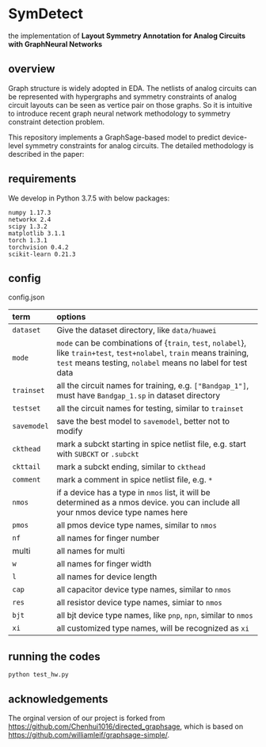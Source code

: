 # SymDetect

the implementation of **Layout Symmetry Annotation for Analog Circuits with GraphNeural Networks**

## overview

Graph structure is widely adopted in EDA. The netlists of analog circuits can be represented with hypergraphs and symmetry constraints of analog circuit layouts can be seen as vertice pair on those graphs. So it is intuitive to introduce recent graph neural network methodology to symmetry constraint detection problem.  

This repository implements a GraphSage-based model to predict device-level symmetry constraints for analog circuits. The detailed methodology is described in the paper:

## requirements

We develop in Python 3.7.5 with below packages:

```
numpy 1.17.3
networkx 2.4 
scipy 1.3.2
matplotlib 3.1.1
torch 1.3.1 
torchvision 0.4.2
scikit-learn 0.21.3 
```
## config

config.json

|term | options |
|:-|:-|
|`dataset`|Give the dataset directory, like `data/huawei`|
|`mode`| `mode` can be combinations of {`train`, `test`, `nolabel`}, like `train+test`, `test+nolabel`, `train` means training, `test` means testing, `nolabel` means no label for test data |
|`trainset`|all the circuit names for training, e.g. `["Bandgap_1"]`, must have `Bandgap_1.sp` in dataset directory|
|`testset`| all the circuit names for testing, similar to `trainset`|
|`savemodel`|save the best model to `savemodel`, better not to modify |
|`ckthead`|mark a subckt starting in spice netlist file, e.g. start with `SUBCKT` or `.subckt`|
|`ckttail`|mark a subckt ending, similar to `ckthead`|
|`comment`|mark a comment in spice netlist file, e.g. `*`|
|`nmos`|if a device has a type in `nmos` list, it will be determined as a nmos device. you can include all your nmos device type names here|
|`pmos`|all pmos device type names, similar to `nmos`|
|`nf`| all names for finger number |
| multi | all names for multi |
|`w`|all names for finger width|
|`l`| all names for device length|
|`cap`|all capacitor device type names, similar to `nmos`|
|`res`|all resistor device type names, simiar to `nmos`|
|`bjt`| all bjt device type names, like `pnp`, `npn`, similar to `nmos`|
|`xi`| all customized type names, will be recognized as `xi` |

## running the codes

`
python test_hw.py
`

## acknowledgements

The orginal version of our project is forked from <https://github.com/Chenhui1016/directed_graphsage>, which is based on <https://github.com/williamleif/graphsage-simple/>.
